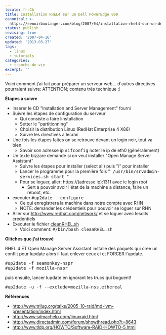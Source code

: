 ```yaml
---
locale: fr-CA
title: Installation RHEL4 sur un Dell PowerEdge 860
canonical: >-
  https://renoirboulanger.com/blog/2007/04/installation-rhel4-sur-un-dell-poweredge-860/
status: publish
revising: true
created: '2007-04-16'
updated: '2013-03-27'
tags:
  - linux
  - tutoriels
categories:
  - tranche-de-vie
excerpt: ''
---
```


Voici comment j'ai fait pour préparer un serveur web... d'autres directives pourraient suivre: ATTENTION; contenu très technique :)

<!--more-->

<strong>Étapes a suivre</strong>
<ul>
	<li>Insérer le CD "Installation and Server Management" fourni</li>
	<li>Suivre les étapes de configuration du serveur
<ul>
	<li>Qui consiste a faire linstallation</li>
	<li>Setter le "partitionning"</li>
	<li>Choisir la distribution Linux (RedHat Enterprise 4 X86)</li>
	<li>Suivre les directives a lecran</li>
</ul>
</li>
	<li>Une fois les étapes faites on se retrouve devant un login noir, tout va bien.
<ul>
	<li>Savoir son adresse ip   <tt class="nobr">#ifconfig</tt>  noter le ip de eth0 (généralement)</li>
</ul>
</li>
	<li>Un texte bizzare demande si on veut installer "Open Manage Server Assistant"
<ul>
	<li>Suivre les étapes pour installer (select all) puis "i" pour installer</li>
	<li>Lancer le programme pour la première fois "<tt class="nobr">  /usr/bin/srvadmin-services.sh start  </tt>"</li>
	<li>Pour se loguer, aller: https://(adresse ip):1311 avec le login root
<ul>
	<li>Sert a pouvoir avoir l'état de la machine a distance, faire un reboot, etc.</li>
</ul>
</li>
</ul>
</li>
	<li>executer   <tt class="nobr">#up2date --configure</tt>
<ul>
	<li>Ce qui enregistrera la machine dans notre compte avec RHN</li>
	<li>NOTE: demander les crédentiels pour pouvoir se loguer sur RHN</li>
</ul>
</li>
	<li>Aller sur <span class="nobr"><a href="http://www.redhat.com/network/" title="Visit page outside Confluence" rel="nofollow">http://www.redhat.com/network/</a></span> et se loguer avec lesdits credentiels</li>
	<li>Executer le fichier <a href="https://renoirboulanger.com/files/cleanRHEL.sh" title="Fichier de nettoyage RHEL4"><span class="nobr">cleanRHEL.sh</span></a><!--#TODO-Import-Code-From-External-->
<ul>
	<li>Voici comment:  <tt>#/bin/bash cleanRHEL.sh</tt></li>
</ul>
</li>
</ul>
<strong>Glitches que j'ai trouvé </strong>

RHEL 4 ET Open Manage Server Assistant installe des paquets qui cree un conflit pour lupdate alors il faut enlever ceux ci et FORCER l'update.

<pre lang="bash">#up2date -f seamonkey-nspr
#up2date -f mozilla-nspr</pre>  puis ensuite, lancer lupdate en ignorant les trucs qui boguent!
<pre lang="bash">#up2date -u -f --exclude=mozilla-nss,ethereal</pre>

<strong>Références</strong>
<ul>
	<li><span class="nobr"><a href="http://www.trilug.org/talks/2005-10-raid/md-lvm-presentation/index.html" title="Visit page outside Confluence" rel="nofollow">http://www.trilug.org/talks/2005-10-raid/md-lvm-presentation/index.html</a></span></li>
	<li><span class="nobr"><a href="http://www.sdmachelp.com/linuxraid.html" title="Visit page outside Confluence" rel="nofollow">http://www.sdmachelp.com/linuxraid.html</a></span></li>
	<li><span class="nobr"><a href="http://www.directadmin.com/forum/showthread.php?t=8643" title="Visit page outside Confluence" rel="nofollow">http://www.directadmin.com/forum/showthread.php?t=8643</a></span></li>
	<li><span class="nobr"><a href="http://www.tldp.org/HOWTO/Software-RAID-HOWTO-5.html" title="Visit page outside Confluence" rel="nofollow">http://www.tldp.org/HOWTO/Software-RAID-HOWTO-5.html</a></span></li>
</ul>